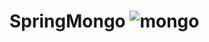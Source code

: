 # SpringMongo <img src="https://www.vectorlogo.zone/logos/mongodb/mongodb-ar21.svg" alt="mongo" />


